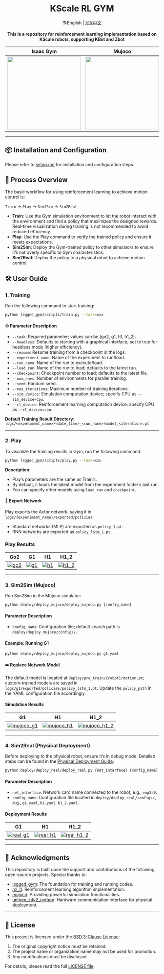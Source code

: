 <div align="center">
  <h1 align="center">KScale RL GYM</h1>
  <p align="center">
    <span> 🌎English </span> | <a href="README_zh.md"> 🇨🇳中文 </a>
  </p>
</div>

<p align="center">
  <strong>This is a repository for reinforcement learning implementation based on KScale robots, supporting KBot and Zbot</strong> 
</p>

<div align="center">

| <div align="center"> Isaac Gym </div> | <div align="center">  Mujoco </div> |  <div align="center"> Physical </div> |
|--- | --- | --- |
| [<img src="https://oss-global-cdn.unitree.com/static/32f06dc9dfe4452dac300dda45e86b34.GIF" width="240px">](https://oss-global-cdn.unitree.com/static/5bbc5ab1d551407080ca9d58d7bec1c8.mp4) | [<img src="https://oss-global-cdn.unitree.com/static/244cd5c4f823495fbfb67ef08f56aa33.GIF" width="240px">](https://oss-global-cdn.unitree.com/static/5aa48535ffd641e2932c0ba45c8e7854.mp4) | [<img src="https://oss-global-cdn.unitree.com/static/78c61459d3ab41448cfdb31f6a537e8b.GIF" width="240px">](https://oss-global-cdn.unitree.com/static/0818dcf7a6874b92997354d628adcacd.mp4) |

</div>

---

## 📦 Installation and Configuration

Please refer to [setup.md](/doc/setup_en.md) for installation and configuration steps.

## 🔁 Process Overview

The basic workflow for using reinforcement learning to achieve motion control is:

`Train` → `Play` → `Sim2Sim` → `Sim2Real`

- **Train**: Use the Gym simulation environment to let the robot interact with the environment and find a policy that maximizes the designed rewards. Real-time visualization during training is not recommended to avoid reduced efficiency.
- **Play**: Use the Play command to verify the trained policy and ensure it meets expectations.
- **Sim2Sim**: Deploy the Gym-trained policy to other simulators to ensure it’s not overly specific to Gym characteristics.
- **Sim2Real**: Deploy the policy to a physical robot to achieve motion control.

## 🛠️ User Guide

### 1. Training

Run the following command to start training:

```bash
python legged_gym/scripts/train.py --task=xxx
```

#### ⚙️ Parameter Description
- `--task`: Required parameter; values can be (go2, g1, h1, h1_2).
- `--headless`: Defaults to starting with a graphical interface; set to true for headless mode (higher efficiency).
- `--resume`: Resume training from a checkpoint in the logs.
- `--experiment_name`: Name of the experiment to run/load.
- `--run_name`: Name of the run to execute/load.
- `--load_run`: Name of the run to load; defaults to the latest run.
- `--checkpoint`: Checkpoint number to load; defaults to the latest file.
- `--num_envs`: Number of environments for parallel training.
- `--seed`: Random seed.
- `--max_iterations`: Maximum number of training iterations.
- `--sim_device`: Simulation computation device; specify CPU as `--sim_device=cpu`.
- `--rl_device`: Reinforcement learning computation device; specify CPU as `--rl_device=cpu`.

**Default Training Result Directory**: `logs/<experiment_name>/<date_time>_<run_name>/model_<iteration>.pt`

---

### 2. Play

To visualize the training results in Gym, run the following command:

```bash
python legged_gym/scripts/play.py --task=xxx
```

**Description**:

- Play’s parameters are the same as Train’s.
- By default, it loads the latest model from the experiment folder’s last run.
- You can specify other models using `load_run` and `checkpoint`.

#### 💾 Export Network

Play exports the Actor network, saving it in `logs/{experiment_name}/exported/policies`:
- Standard networks (MLP) are exported as `policy_1.pt`.
- RNN networks are exported as `policy_lstm_1.pt`.

### Play Results

| Go2 | G1 | H1 | H1_2 |
|--- | --- | --- | --- |
| [![go2](https://oss-global-cdn.unitree.com/static/ba006789e0af4fe3867255f507032cd7.GIF)](https://oss-global-cdn.unitree.com/static/d2e8da875473457c8d5d69c3de58b24d.mp4) | [![g1](https://oss-global-cdn.unitree.com/static/32f06dc9dfe4452dac300dda45e86b34.GIF)](https://oss-global-cdn.unitree.com/static/5bbc5ab1d551407080ca9d58d7bec1c8.mp4) | [![h1](https://oss-global-cdn.unitree.com/static/fa04e73966934efa9838e9c389f48fa2.GIF)](https://oss-global-cdn.unitree.com/static/522128f4640c4f348296d2761a33bf98.mp4) |[![h1_2](https://oss-global-cdn.unitree.com/static/83ed59ca0dab4a51906aff1f93428650.GIF)](https://oss-global-cdn.unitree.com/static/15fa46984f2343cb83342fd39f5ab7b2.mp4)|

---

### 3. Sim2Sim (Mujoco)

Run Sim2Sim in the Mujoco simulator:

```bash
python deploy/deploy_mujoco/deploy_mujoco.py {config_name}
```

#### Parameter Description
- `config_name`: Configuration file; default search path is `deploy/deploy_mujoco/configs/`.

#### Example: Running G1

```bash
python deploy/deploy_mujoco/deploy_mujoco.py g1.yaml
```

#### ➡️ Replace Network Model

The default model is located at `deploy/pre_train/{robot}/motion.pt`; custom-trained models are saved in `logs/g1/exported/policies/policy_lstm_1.pt`. Update the `policy_path` in the YAML configuration file accordingly.

#### Simulation Results

| G1 | H1 | H1_2 |
|--- | --- | --- |
| [![mujoco_g1](https://oss-global-cdn.unitree.com/static/244cd5c4f823495fbfb67ef08f56aa33.GIF)](https://oss-global-cdn.unitree.com/static/5aa48535ffd641e2932c0ba45c8e7854.mp4)  |  [![mujoco_h1](https://oss-global-cdn.unitree.com/static/7ab4e8392e794e01b975efa205ef491e.GIF)](https://oss-global-cdn.unitree.com/static/8934052becd84d08bc8c18c95849cf32.mp4)  |  [![mujoco_h1_2](https://oss-global-cdn.unitree.com/static/2905e2fe9b3340159d749d5e0bc95cc4.GIF)](https://oss-global-cdn.unitree.com/static/ee7ee85bd6d249989a905c55c7a9d305.mp4) |


---

### 4. Sim2Real (Physical Deployment)

Before deploying to the physical robot, ensure it’s in debug mode. Detailed steps can be found in the [Physical Deployment Guide](deploy/deploy_real/README.md):

```bash
python deploy/deploy_real/deploy_real.py {net_interface} {config_name}
```

#### Parameter Description
- `net_interface`: Network card name connected to the robot, e.g., `enp3s0`.
- `config_name`: Configuration file located in `deploy/deploy_real/configs/`, e.g., `g1.yaml`, `h1.yaml`, `h1_2.yaml`.

#### Deployment Results

| G1 | H1 | H1_2 |
|--- | --- | --- |
| [![real_g1](https://oss-global-cdn.unitree.com/static/78c61459d3ab41448cfdb31f6a537e8b.GIF)](https://oss-global-cdn.unitree.com/static/0818dcf7a6874b92997354d628adcacd.mp4) | [![real_h1](https://oss-global-cdn.unitree.com/static/fa07b2fd2ad64bb08e6b624d39336245.GIF)](https://oss-global-cdn.unitree.com/static/ea0084038d384e3eaa73b961f33e6210.mp4) | [![real_h1_2](https://oss-global-cdn.unitree.com/static/a88915e3523546128a79520aa3e20979.GIF)](https://oss-global-cdn.unitree.com/static/12d041a7906e489fae79d55b091a63dd.mp4) |

---

## 🎉 Acknowledgments

This repository is built upon the support and contributions of the following open-source projects. Special thanks to:

- [legged\_gym](https://github.com/leggedrobotics/legged_gym): The foundation for training and running codes.
- [rsl\_rl](https://github.com/leggedrobotics/rsl_rl.git): Reinforcement learning algorithm implementation.
- [mujoco](https://github.com/google-deepmind/mujoco.git): Providing powerful simulation functionalities.
- [unitree\_sdk2\_python](https://github.com/unitreerobotics/unitree_sdk2_python.git): Hardware communication interface for physical deployment.

---

## 🔖 License

This project is licensed under the [BSD 3-Clause License](./LICENSE):
1. The original copyright notice must be retained.
2. The project name or organization name may not be used for promotion.
3. Any modifications must be disclosed.

For details, please read the full [LICENSE file](./LICENSE).

